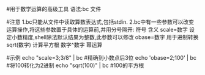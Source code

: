 #用于数学运算的高级工具
语法:bc 文件

#注意
1.bc只能从文件中读取算数表达式,包括stdin.
2.bc中有一些参数可以改变运算操作,将这些参数置于具体的运算前,并用分号隔开:
符号		含义
scale=数字	设定小数精度,shell除法默认结果为整数,此参数可以修改
obase=数字	用于进制转换
sqrt(数字)	计算平方根
数字^数字	幂运算

#示例
echo "scale=3;3/8" | bc		#精确到小数点后3位
echo 'obase=2;100' | bc		#将100转化为2进制
echo "sqrt(100)" | bc		#100的平方根
